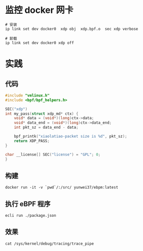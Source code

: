 # 监控 docker 网卡
```shell
# 安装
ip link set dev docker0  xdp obj  xdp.bpf.o  sec xdp verbose

# 卸载
ip link set dev docker0 xdp off
```

# 实践

## 代码
```c
#include "vmlinux.h"
#include <bpf/bpf_helpers.h>

SEC("xdp")
int my_pass(struct xdp_md* ctx) {
    void* data = (void*)(long)ctx->data;
    void* data_end = (void*)(long)ctx->data_end;
    int pkt_sz = data_end - data;

    bpf_printk("xiaolatiao-packet size is %d", pkt_sz);
    return XDP_PASS;
}

char __license[] SEC("license") = "GPL"; 0;
}
```

## 构建
```shell
docker run -it -v `pwd`/:/src/ yunwei37/ebpm:latest
```

## 执行 eBPF 程序
```shell
ecli run ./package.json
```

## 效果
```shell
cat /sys/kernel/debug/tracing/trace_pipe
```